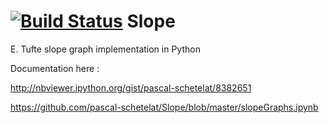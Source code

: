 [![Build Status](https://travis-ci.org/pascal-schetelat/Slope.svg?branch=master)](https://travis-ci.org/pascal-schetelat/Slope)
Slope
=====

E. Tufte slope graph implementation in Python


Documentation here : 

http://nbviewer.ipython.org/gist/pascal-schetelat/8382651

https://github.com/pascal-schetelat/Slope/blob/master/slopeGraphs.ipynb
